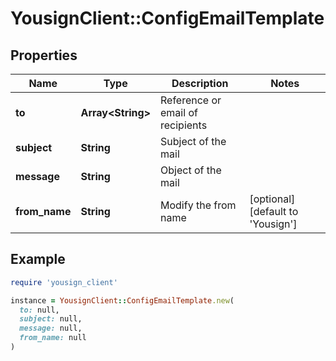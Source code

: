 # YousignClient::ConfigEmailTemplate

## Properties

| Name | Type | Description | Notes |
| ---- | ---- | ----------- | ----- |
| **to** | **Array&lt;String&gt;** | Reference or email of recipients |  |
| **subject** | **String** | Subject of the mail |  |
| **message** | **String** | Object of the mail |  |
| **from_name** | **String** | Modify the from name | [optional][default to &#39;Yousign&#39;] |

## Example

```ruby
require 'yousign_client'

instance = YousignClient::ConfigEmailTemplate.new(
  to: null,
  subject: null,
  message: null,
  from_name: null
)
```

